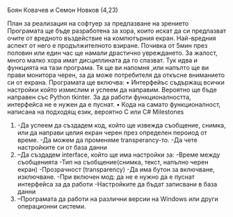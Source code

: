 Боян Ковачев и Семон Новков (4,23)

План за реализация на софтуер за предпазване на зрението
Програмата ще бъде разработена за хора, които искат да си предпазват очите от вредното въздействие на компютърния екран. Най-вредния аспект от него е продължителното  взиране. Почивка от 5мин през половин или един час ще намали драстично увреждането. За жалост, много малко хора имат дисциплината да го спазват. Тук идва и функцията на тази програма. Тя ще ви напомня ,или напълто ще ви прави монитора черен, за да може потребителя да откъсне вниманието си от екрана.
Програмата ще включва:
•	Интерфейъс съдържащ всички настройки който измислим и успеем да направим. Вероятно ще бъде направен със Python tkinter. За да работи функционалността, интерфейса не е нужен да е пуснат.
•	Кода на самато функционалност, написана на подходящ език, вероятно C или C#	
Milestones
1.	-Да успеем да създадем код, който ще извежда съобщение, снимка, или да направи целия екран черен през определен пероиод от време.         -Да можем да променяме transperancy-то. 
    -Да чете настройките си от база данни  
2.	–Да създадем interface, който ще има настройки за: 
-Време между съобщенията
-Тип на съобщение(снимка, текст, напълно черен екран)
-Прозрачност (transparency)
-Да има бутон за включване, изключване.
-При включен мод: да не е нужно да е пуснат интерфейса за да работи                                                                       -Настройките да бъдат записвани в база данни
3.	–Програмата да работи на различни версии на Windows или други операционни системи.
